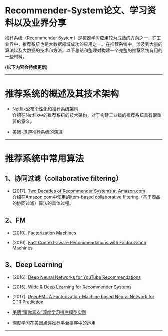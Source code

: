 # Recommender-System论文、学习资料以及业界分享

推荐系统（Recommender System）是机器学习应用较为成熟的方向之一，在工业界中，推荐系统也是大数据领域成功的应用之一。在推荐系统中，涉及到大量的算法以及大数据的技术和方法，以下总结和整理对构建一个完整的推荐系统有用的一些材料。

**(以下内容会持续更新)**

---
# 推荐系统的概述及其技术架构

- [Netflix公布个性化和推荐系统架构](http://www.infoq.com/cn/news/2013/04/netflix-ml-architecture "Netflix公布个性化和推荐系统架构") <br />
介绍在Netflix中的推荐系统的技术架构，对于构建工业级的推荐系统具有很重要的意义。

- [美团-旅游推荐系统的演进](https://tech.meituan.com/travel-recsys.html "旅游推荐系统的演进") <br />

---
# 推荐系统中常用算法

## 1、协同过滤（collaborative filtering）

- [2017]. [Two Decades of Recommender Systems at Amazon.com](https://github.com/zhaozhiyong19890102/Recommender-System/blob/master/Reference/CF/Two%20Decades%20of%20Recommender%20Systems%20at%20Amazon.com.pdf) <br />
介绍在Amazon.com中使用的item-based collaborative filtering（基于商品的协同过滤）算法的具体过程。

## 2、FM

- [2010]. [Factorization Machines](https://github.com/zhaozhiyong19890102/Recommender-System/blob/master/Reference/Factorization%20Machines/Factorization%20Machines.pdf)

- [2010]. [Fast Context-aware Recommendations with Factorization Machines](https://github.com/zhaozhiyong19890102/Recommender-System/blob/master/Reference/Factorization%20Machines/Fast%20Context-aware%20Recommendations%20with%20Factorization%20Machines.pdf)

## 3、Deep Learning

- [2016]. [Deep Neural Networks for YouTube Recommendations](https://github.com/zhaozhiyong19890102/Recommender-System/blob/master/Reference/Deep%20Learning/Deep%20Neural%20Networks%20for%20YouTube%20Recommendations.pdf)

- [2016]. [Wide & Deep Learning for Recommender Systems](https://github.com/zhaozhiyong19890102/Recommender-System/blob/master/Reference/Deep%20Learning/Wide%20&%20Deep%20Learning%20for%20Recommender%20Systems.pdf)

- [2017]. [DeepFM : A Factorization-Machine based Neural Network for CTR Prediction](https://github.com/zhaozhiyong19890102/Recommender-System/blob/master/Reference/Deep%20Learning/DeepFM%20A%20Factorization-Machine%20based%20Neural%20Network%20for%20CTR%20Prediction.pdf)

- [美团“猜你喜欢”深度学习排序模型实践](https://tech.meituan.com/recommend_dnn.html "美团“猜你喜欢”深度学习排序模型实践")

- [深度学习在美团点评推荐平台排序中的运用](https://tech.meituan.com/dl.html "深度学习在美团点评推荐平台排序中的运用")

---





